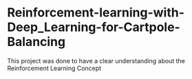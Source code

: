 # Reinforcement-learning-with-Deep_Learning-for-Cartpole-Balancing
This project was done to have a clear understanding about the Reinforcement Learning Concept
